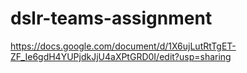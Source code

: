 # dslr-teams-assignment

https://docs.google.com/document/d/1X6ujLutRtTgET-ZF_Ie6gdH4YUPjdkJjU4aXPtGRD0I/edit?usp=sharing